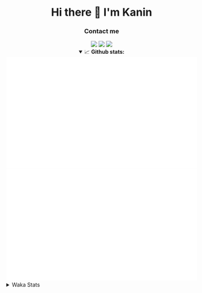 <div align="center">
 <h1>Hi there 👋 I'm Kanin</h1>
 <h3>Contact me</h3>
 <a href="mailto:im@kanin.dev"><img src="https://img.shields.io/badge/gmail-%23D14836.svg?&style=for-the-badge&logo=gmail&logoColor=white"/></a>
 <a href="https://twitter.com/KaninDev"><img src="https://img.shields.io/badge/twitter-%231DA1F2.svg?&style=for-the-badge&logo=twitter&logoColor=white"/></a>
 <a href="https://www.linkedin.com/in/KaninDev"><img src="https://img.shields.io/badge/linkedin-%230077B5.svg?&style=for-the-badge&logo=linkedin&logoColor=white"/></a>
<details open>
  <summary>📈 <b>Github stats:</b></summary>
  <img src="https://github.com/Kanin/Kanin/blob/master/scripts/GitHubStats/generated/overview.svg"/>
  <img src="https://github.com/Kanin/Kanin/blob/master/scripts/GitHubStats/generated/languages.svg"/>
</details>
</div>

<details>
 <summary>Waka Stats</summary>

<!--START_SECTION:waka-->
![Profile Views](http://img.shields.io/badge/Profile%20Views-4-blue)

![Lines of code](https://img.shields.io/badge/From%20Hello%20World%20I%27ve%20Written-20793%20lines%20of%20code-blue)

**🐱 My Github Data** 

> 🏆 15 Contributions in the Year 2021
 > 
> 📦 13.8 kB Used in Github's Storage 
 > 
> 🚫 Not Opted to Hire
 > 
> 📜 7 Public Repositories 
 > 
> 🔑 3 Private Repositories  
 > 
**I'm an Early 🐤** 

```text
🌞 Morning    77 commits     █████░░░░░░░░░░░░░░░░░░░░   22.06% 
🌆 Daytime    124 commits    █████████░░░░░░░░░░░░░░░░   35.53% 
🌃 Evening    90 commits     ██████░░░░░░░░░░░░░░░░░░░   25.79% 
🌙 Night      58 commits     ████░░░░░░░░░░░░░░░░░░░░░   16.62%

```
📅 **I'm Most Productive on Sunday** 

```text
Monday       69 commits     █████░░░░░░░░░░░░░░░░░░░░   19.77% 
Tuesday      44 commits     ███░░░░░░░░░░░░░░░░░░░░░░   12.61% 
Wednesday    51 commits     ███░░░░░░░░░░░░░░░░░░░░░░   14.61% 
Thursday     40 commits     ██░░░░░░░░░░░░░░░░░░░░░░░   11.46% 
Friday       35 commits     ██░░░░░░░░░░░░░░░░░░░░░░░   10.03% 
Saturday     38 commits     ██░░░░░░░░░░░░░░░░░░░░░░░   10.89% 
Sunday       72 commits     █████░░░░░░░░░░░░░░░░░░░░   20.63%

```


📊 **This Week I Spent My Time On** 

```text
⌚︎ Time Zone: America/New_York

💬 Programming Languages: 
Python                   3 hrs 28 mins       ████████████░░░░░░░░░░░░░   50.09% 
Java                     1 hr 24 mins        █████░░░░░░░░░░░░░░░░░░░░   20.21% 
YAML                     1 hr 1 min          ███░░░░░░░░░░░░░░░░░░░░░░   14.8% 
Git Config               16 mins             █░░░░░░░░░░░░░░░░░░░░░░░░   3.98% 
Other                    13 mins             ░░░░░░░░░░░░░░░░░░░░░░░░░   3.18%

🔥 Editors: 
PyCharm                  5 hrs               ██████████████████░░░░░░░   72.26% 
IntelliJ                 1 hr 55 mins        ███████░░░░░░░░░░░░░░░░░░   27.74%

🐱‍💻 Projects: 
Naila.py                 4 hrs 36 mins       ████████████████░░░░░░░░░   66.54% 
The-5zig-Mod             1 hr 52 mins        ██████░░░░░░░░░░░░░░░░░░░   27.14% 
Naila.bot                23 mins             █░░░░░░░░░░░░░░░░░░░░░░░░   5.72% 
version-specific         1 min               ░░░░░░░░░░░░░░░░░░░░░░░░░   0.31% 
My-Skyblock              1 min               ░░░░░░░░░░░░░░░░░░░░░░░░░   0.29%

💻 Operating System: 
Linux                    6 hrs 55 mins       █████████████████████████   100.0%

```

**I Mostly Code in Python** 

```text
Python                   17 repos            ██████████████████░░░░░░░   73.91% 
JavaScript               3 repos             ███░░░░░░░░░░░░░░░░░░░░░░   13.04% 
Kotlin                   1 repo              █░░░░░░░░░░░░░░░░░░░░░░░░   4.35% 
HTML                     1 repo              █░░░░░░░░░░░░░░░░░░░░░░░░   4.35% 
Java                     1 repo              █░░░░░░░░░░░░░░░░░░░░░░░░   4.35%

```


**Timeline**

![Chart not found](https://raw.githubusercontent.com/Kanin/Kanin/master/charts/bar_graph.png) 


<!--END_SECTION:waka-->
</details>
